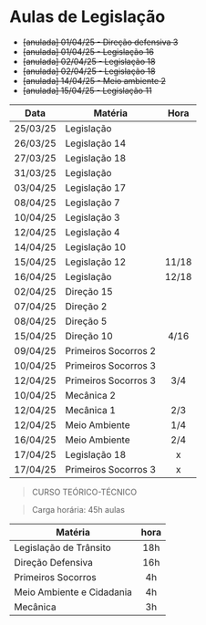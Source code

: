 # Aulas de Legislação

- ~~[anulada] 01/04/25 - Direção defensiva 3~~
- ~~[anulada] 01/04/25 - Legislação 16~~
- ~~[anulada] 02/04/25 - Legislação 18~~
- ~~[anulada] 02/04/25 - Legislação 18~~
- ~~[anulada] 14/04/25 - Meio ambiente 2~~
- ~~[anulada] 15/04/25 -  Legislação 11~~

  
| Data     | Matéria              | Hora  |
| -------- | -------------------- | :---: |
| 25/03/25 | Legislação           |       |
| 26/03/25 | Legislação 14        |       |
| 27/03/25 | Legislação 18        |       |
| 31/03/25 | Legislação           |       |
| 03/04/25 | Legislação 17        |       |
| 08/04/25 | Legislação 7         |       |
| 10/04/25 | Legislação 3         |       |
| 12/04/25 | Legislação 4         |       |
| 14/04/25 | Legislação 10        |       |
| 15/04/25 | Legislação 12        | 11/18 |
| 16/04/25 | Legislação           | 12/18 |
| 02/04/25 | Direção 15           |       |
| 07/04/25 | Direção 2            |       |
| 08/04/25 | Direção 5            |       |
| 15/04/25 | Direção 10           | 4/16  |
| 09/04/25 | Primeiros Socorros 2 |       |
| 10/04/25 | Primeiros Socorros 3 |       |
| 12/04/25 | Primeiros Socorros 3 | 3/4   |
| 10/04/25 | Mecânica 2           |       |
| 12/04/25 | Mecânica 1           | 2/3   |
| 12/04/25 | Meio Ambiente        | 1/4   |
| 16/04/25 | Meio Ambiente        | 2/4   |
| 17/04/25 | Legislação 18        | x     |
| 17/04/25 | Primeiros Socorros 3 | x     |

> CURSO TEÓRICO-TÉCNICO

> Carga horária: 45h aulas

| Matéria                   | hora |
| ------------------------- | :--: |
| Legislação de Trânsito    | 18h  |
| Direção Defensiva         | 16h  |
| Primeiros Socorros        | 4h   |
| Meio Ambiente e Cidadania | 4h   |
| Mecânica                  | 3h   |